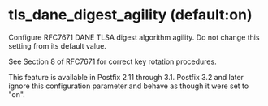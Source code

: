 # tls_dane_digest_agility (default:on) 

 Configure RFC7671 DANE TLSA digest algorithm agility.
Do not change this setting from its default value. 

 See Section 8 of RFC7671 for correct key rotation procedures.  

 This feature is available in Postfix 2.11 through 3.1.  Postfix
3.2 and later ignore this configuration parameter and behave as
though it were set to "on".  


